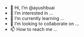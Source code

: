 - 👋 Hi, I’m @ayushbuai
- 👀 I’m interested in ...
- 🌱 I’m currently learning ...
- 💞️ I’m looking to collaborate on ...
- 📫 How to reach me ...

<!---
ayushbuai/ayushbuai is a ✨ special ✨ repository because its `README.md` (this file) appears on your GitHub profile.
You can click the Preview link to take a look at your changes.
--->
